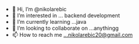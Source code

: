 - 👋 Hi, I’m @nikolarebic
- 👀 I’m interested in ... backend development
- 🌱 I’m currently learning ...java
- 💞️ I’m looking to collaborate on ...anythingg
- 📫 How to reach me ...nikolarebic20@gmail.com

<!---
nikolarebic/nikolarebic is a ✨ special ✨ repository because its `README.md` (this file) appears on your GitHub profile.
You can click the Preview link to take a look at your changes.
--->
